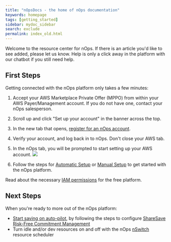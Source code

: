 ```yaml
---
title: "nOpsDocs - the home of nOps documentation"
keywords: homepage
tags: [getting_started]
sidebar: mydoc_sidebar
search: exclude
permalink: index_old.html
---
```

Welcome to the resource center for nOps.  If there is an article you'd like to see added, please let us know.  Help is only a click away in the platform with our chatbot if you still need help.

## First Steps ##

Getting connected with the nOps platform only takes a few minutes:  

1. Accept your AWS Marketplace Private Offer (MPPO) from within your AWS Payer/Management account.  If you do not have one, contact your nOps salesperson.
1. Scroll up and click "Set up your account" in the banner across the top.
1. In the new tab that opens, [register for an nOps account](https://app.nops.io/accounts/signup_user).
1. Verify your account, and log back in to nOps.  Don't close your AWS tab.
1. In the nOps tab, you will be prompted to start setting up your AWS account.
    ![](https://nops-docs-img.s3.amazonaws.com/gettingstarted/gs-onboardingwizard.png)

1. Follow the steps for [Automatic Setup](https://docs.google.com/spreadsheets/d/11hnP6TmkxO-iPE_U3l39e2smjskxFOmttnAbWm69IYU/htmlview) or [Manual Setup](/onboarding-aws-with-manual-setup) to get started with the nOps platform.

Read about the necessary [IAM permissions](/iam-policy-nops-free-platform.html) for the free platform.


## Next Steps ## 

When you're ready to more out of the nOps platform:
* [Start saving on auto-pilot](/sharesave-overview.html), by following the steps to configure [ShareSave Risk-Free Commitment Management](/rfcm-configure.html)
* Turn idle and/or dev resources on and off with the nOps [nSwitch](/solutions-using-eventbridge-with-nswitch-to-reduce-costs.html) resource scheduler


